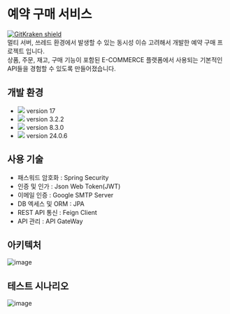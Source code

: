 # 예약 구매 서비스

[![GitKraken shield](https://img.shields.io/badge/GitKraken-Legendary%20Git%20Tools-teal?style=plastic&logo=gitkraken)](https://gitkraken.link/Junobee25)  
멀티 서버, 쓰레드 환경에서 발생할 수 있는 동시성 이슈 고려해서 개발한 예약 구매 프로젝트 입니다.  
상품, 주문, 재고, 구매 기능이 포함된 E-COMMERCE 플랫폼에서 사용되는 기본적인 API들을 경험할 수 있도록 만들어졌습니다.

## 개발 환경
* <img src="https://img.shields.io/badge/Java-3766AB?style=flat-square&logo=Java&logoColor=white"/> version 17
* <img src="https://img.shields.io/badge/SpringBoot-6DB33F?style=flat-square&logo=Spring&logoColor=white"/> version 3.2.2
* <img src="https://img.shields.io/badge/MySQL-4479A1?style=flat-square&logo=MySql&logoColor=white"/> version 8.3.0
* <img src="https://img.shields.io/badge/Docker-2496ED?style=flat-square&logo=Docker&logoColor=white"/> version 24.0.6

## 사용 기술
* 패스워드 암호화 : Spring Security
* 인증 및 인가 : Json Web Token(JWT)
* 이메일 인증 : Google SMTP Server
* DB 엑세스 및 ORM : JPA
* REST API 통신 : Feign Client
* API 관리 : API GateWay

## 아키텍처
![image](https://github.com/Junobee25/ecommerce-backend/assets/109403631/89a25639-0b76-4123-a99d-7817a9022c1a)

## 테스트 시나리오
![image](https://github.com/Junobee25/ecommerce-backend/assets/109403631/74125b25-b3f5-4451-a7c2-da8b30c66987)
